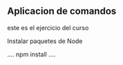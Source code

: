 ## Aplicacion de comandos 

este es el ejercicio del curso 

Instalar paquetes de Node 

....
npm install
....